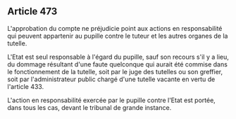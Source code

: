 Article 473
----
L'approbation du compte ne préjudicie point aux actions en responsabilité qui
peuvent appartenir au pupille contre le tuteur et les autres organes de la
tutelle.

L'Etat est seul responsable à l'égard du pupille, sauf son recours s'il y a
lieu, du dommage résultant d'une faute quelconque qui aurait été commise dans le
fonctionnement de la tutelle, soit par le juge des tutelles ou son greffier,
soit par l'administrateur public chargé d'une tutelle vacante en vertu de
l'article 433.

L'action en responsabilité exercée par le pupille contre l'Etat est portée, dans
tous les cas, devant le tribunal de grande instance.
